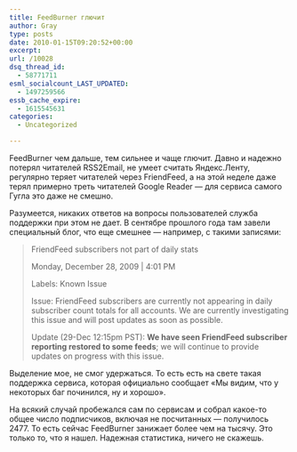 ```yaml
---
title: FeedBurner глючит
author: Gray
type: posts
date: 2010-01-15T09:20:52+00:00
excerpt:
url: /10028
dsq_thread_id:
  - 58771711
esml_socialcount_LAST_UPDATED:
  - 1497259566
essb_cache_expire:
  - 1615545631
categories:
  - Uncategorized

---
```








FeedBurner чем дальше, тем сильнее и чаще глючит. Давно и надежно потерял читателей RSS2Email, не умеет считать Яндекс.Ленту, регулярно теряет читателей через FriendFeed, а на этой неделе даже терял примерно треть читателей Google Reader &#8212; для сервиса самого Гугла это даже не смешно.

Разумеется, никаких ответов на вопросы пользователей служба поддержки при этом не дает. В сентябре прошлого года там завели специальный блог, что еще смешнее &#8212; например, с такими записями:

> FriendFeed subscribers not part of daily stats
> 
> Monday, December 28, 2009 | 4:01 PM
> 
> Labels: Known Issue
> 
> Issue: FriendFeed subscribers are currently not appearing in daily subscriber count totals for all accounts. We are currently investigating this issue and will post updates as soon as possible.
> 
> Update (29-Dec 12:15pm PST): **We have seen FriendFeed subscriber reporting restored to some feeds**; we will continue to provide updates on progress with this issue.

Выделение мое, не смог удержаться. То есть есть на свете такая поддержка сервиса, которая официально сообщает &#171;Мы видим, что у некоторых баг починился, ну и хорошо&#187;.

На всякий случай пробежался сам по сервисам и собрал какое-то общее число подписчиков, включая не посчитанных &#8212; получилось 2477. То есть сейчас FeedBurner занижает более чем на тысячу. Это только то, что я нашел. Надежная статистика, ничего не скажешь.